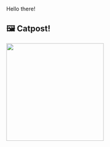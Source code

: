 Hello there!



## 🖼️ Catpost!

<sub>
    <img src="https://cdn2.thecatapi.com/images/iqblCSKZ-.jpg" height="256">
</sub>


